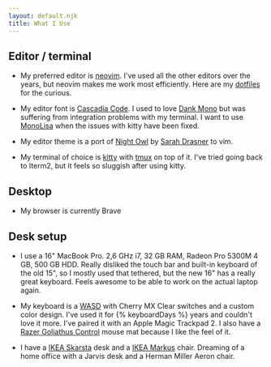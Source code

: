 ```yaml
---
layout: default.njk
title: What I Use
---
```


<div class="markdown">

## Editor / terminal

- My preferred editor is [neovim](https://neovim.io/). I've used all the other
  editors over the years, but neovim makes me work most efficiently. Here
  are my [dotfiles](https://rlaur.in/dotfiles) for the curious.

- My editor font is [Cascadia Code](https://github.com/microsoft/cascadia-code).
  I used to love [Dank Mono](https://dank.sh/) but was suffering from
  integration problems with my terminal. I want to use [MonoLisa](http://monolisa.dev/) when the issues with kitty have been fixed.

- My editor theme is a port of [Night Owl](https://github.com/haishanh/night-owl.vim) by [Sarah Drasner](https://sarahdrasnerdesign.com/) to vim.

- My terminal of choice is [kitty](https://github.com/kovidgoyal/kitty) with
  [tmux](https://github.com/tmux/tmux) on top of it. I've
  tried going back to Iterm2, but it feels so sluggish after using kitty.

## Desktop

- My browser is currently Brave

## Desk setup

- I use a 16" MacBook Pro. 2,6 GHz i7, 32 GB RAM, Radeon Pro 5300M 4 GB, 500 GB HDD. Really disliked the touch bar and built-in keyboard of the old 15", so I mostly used that tethered, but the new 16" has a really great keyboard. Feels awesome to be able to work on the actual laptop again.

- My keyboard is a [WASD](http://www.wasdkeyboards.com/index.php/) with Cherry
  MX Clear switches and a custom color design. I've used it for {% keyboardDays %}
  years and couldn't love it more. I've paired it with an Apple Magic Trackpad 2. I also have a [Razer Goliathus Control](https://www.razer.com/eu-en/gaming-mouse-mats/razer-goliathus-control) mouse mat because I like the feel of it.

- I have a [IKEA Skarsta](https://www.ikea.com/se/sv/p/skarsta-skrivbord-sitt-sta-vit-s59324818/) desk and a [IKEA Markus](https://www.ikea.com/se/sv/p/markus-kontorsstol-vissle-moerkgra-70261150/) chair. Dreaming of a home office with a Jarvis desk and a Herman Miller Aeron chair.
</div>
